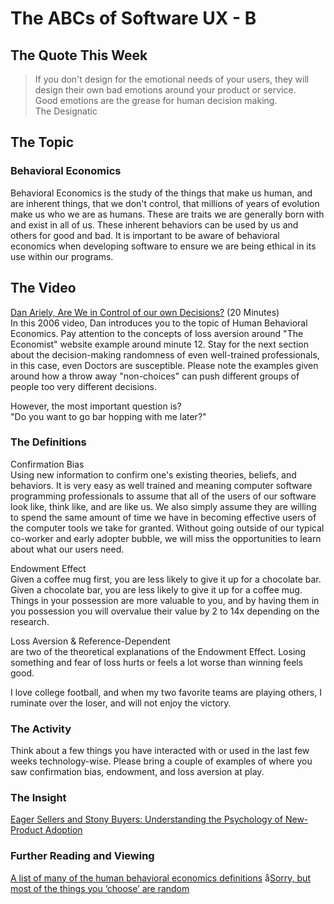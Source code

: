 # The ABCs of Software UX - B

## The Quote This Week
> If you don't design for the emotional needs of your users, they will design their own bad emotions around your product or service.  
> Good emotions are the grease for human decision making.  
> The Designatic

## The Topic
### Behavioral Economics
   Behavioral Economics is the study of the things that make us human, and are inherent things, that we don't control,  that millions of years of evolution make us who we are as humans.  These are traits we are generally born with and exist in all of us.  These inherent behaviors can be used by us and others for good and bad.  It is important to be aware of behavioral economics when developing software to ensure we are being ethical in its use within our programs.

## The Video
   [Dan Ariely, Are We in Control of our own Decisions?](https://www.ted.com/talks/dan_ariely_are_we_in_control_of_our_own_decisions?language=en)  (20 Minutes)   
   In this 2006 video, Dan introduces you to the topic of Human Behavioral Economics.  Pay attention to the concepts of loss aversion around "The Economist" website example around minute 12.  Stay for the next section about the decision-making randomness of even well-trained professionals, in this case, even Doctors are susceptible.  Please note the examples given around how a throw away "non-choices" can push different groups of people too very different decisions.  
 
  However, the most important question is?   
  "Do you want to go bar hopping with me later?"   

### The Definitions
   Confirmation Bias  
   Using new information to confirm one's existing theories, beliefs, and behaviors.  It is very easy as well trained and meaning computer software programming professionals to assume that all of the users of our software look like, think like, and are like us.  We also simply assume they are willing to spend the same amount of time we have in becoming effective users of the computer tools we take for granted.  Without going outside of our typical co-worker and early adopter bubble, we will miss the opportunities to learn about what our users need.    

   Endowment Effect  
   Given a coffee mug first, you are less likely to give it up for a chocolate bar.  Given a chocolate bar, you are less likely to give it up for a coffee mug.  Things in your possession are more valuable to you, and by having them in you possession you will overvalue their value by 2 to 14x depending on the research.

   Loss Aversion & Reference-Dependent  
   are two of the theoretical explanations of the Endowment Effect.  Losing something and fear of loss hurts or feels a lot worse than winning feels good.  
   
   I love college football, and when my two favorite teams are playing others, I ruminate over the loser, and will not enjoy the victory.

### The Activity
   Think about a few things you have interacted with or used in the last few weeks technology-wise.  Please bring a couple of examples of where you saw confirmation bias, endowment, and loss aversion at play.

### The Insight
   [Eager Sellers and Stony Buyers: Understanding the Psychology of New-Product Adoption](https://hbr.org/2006/06/eager-sellers-and-stony-buyers-understanding-the-psychology-of-new-product-adoption)

### Further Reading and Viewing
   [A list of many of the human behavioral economics definitions](https://www.behavioraleconomics.com/resources/mini-encyclopedia-of-be/)
   å[Sorry, but most of the things you ‘choose’ are random](https://www.fastcompany.com/90561273/sorry-but-most-of-the-things-you-choose-are-random  )